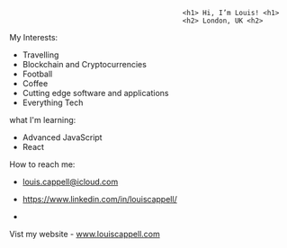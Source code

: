                                                <h1> Hi, I’m Louis! <h1>
                                               <h2> London, UK <h2>
                                               
 
  My Interests: 
  
- Travelling 
- Blockchain and Cryptocurrencies 
- Football 
- Coffee 
- Cutting edge software and applications
- Everything Tech

what I'm learning: 

- Advanced JavaScript
- React

 
 How to reach me:
 - louis.cappell@icloud.com 
 - https://www.linkedin.com/in/louiscappell/
 
 - 
 Vist my website - www.louiscappell.com


